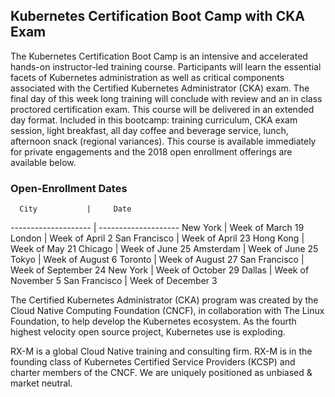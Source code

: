 ## Kubernetes Certification Boot Camp with CKA Exam

The Kubernetes Certification Boot Camp is an intensive and accelerated hands-on instructor-led training course.  Participants will learn the essential facets of Kubernetes administration as well as critical components associated with the Certified Kubernetes Administrator (CKA) exam. The final day of this week long training will conclude with review and an in class proctored certification exam.  This course will be delivered in an extended day format.  Included in this bootcamp: training curriculum, CKA exam session, light breakfast, all day coffee and beverage service, lunch, afternoon snack (regional variances). This course is available immediately for private engagements and the 2018 open enrollment offerings are available below.

### Open-Enrollment Dates

      City           |     Date                                               
-------------------- | --------------------
New York             | Week of March 19
London               | Week of April 2
San Francisco        | Week of April 23
Hong Kong            | Week of May 21
Chicago              | Week of June 25
Amsterdam            | Week of June 25
Tokyo                | Week of August 6
Toronto              | Week of August 27
San Francisco        | Week of September 24
New York             | Week of October 29
Dallas               | Week of November 5
San Francisco        | Week of December 3



The Certified Kubernetes Administrator (CKA) program was created by the Cloud Native Computing Foundation (CNCF), in collaboration with The Linux Foundation, to help develop the Kubernetes ecosystem. As the fourth highest velocity open source project, Kubernetes use is exploding.

RX-M is a global Cloud Native training and consulting firm. RX-M is in the founding class of Kubernetes Certified Service Providers (KCSP) and charter members of the CNCF.  We are uniquely positioned as unbiased & market neutral.
